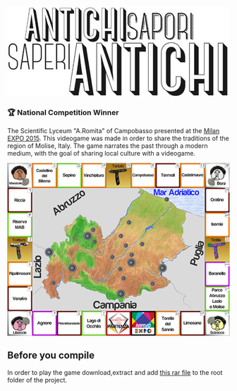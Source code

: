 ![logo image](docs/assa-inverted.jpg)

### 🏆 National Competition Winner

The Scientific Lyceum "A.Romita" of Campobasso
presented at the [Milan EXPO 2015](https://en.wikipedia.org/wiki/Expo_2015). This videogame was made
in order to share the traditions of the region of Molise, Italy. The game narrates the past through a modern
medium, with the goal of sharing local culture with a videogame.

![main board](docs/tabellone.png)

## Before you compile

In order to play the game download,extract and add [this rar file](https://drive.google.com/open?id=1tiRANkaawlPL7cTxHsJwYtwg6FK2jLDv) to the root folder of the project.
